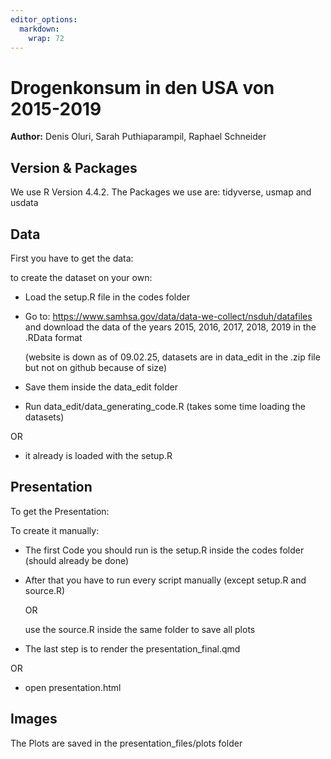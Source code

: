```yaml
---
editor_options: 
  markdown: 
    wrap: 72
---
```


# Drogenkonsum in den USA von 2015-2019

**Author:** Denis Oluri, Sarah Puthiaparampil, Raphael Schneider

## Version & Packages

We use R Version 4.4.2. The Packages we use are: tidyverse, usmap and
usdata

## Data

First you have to get the data:

to create the dataset on your own:

-   Load the setup.R file in the codes folder

-   Go to: <https://www.samhsa.gov/data/data-we-collect/nsduh/datafiles>
    and download the data of the years 2015, 2016, 2017, 2018, 2019 in
    the .RData format

    (website is down as of 09.02.25, datasets are in data_edit in the
    .zip file but not on github because of size)

-   Save them inside the data_edit folder

-   Run data_edit/data_generating_code.R (takes some time loading the
    datasets)

OR

-   it already is loaded with the setup.R

## Presentation

To get the Presentation:

To create it manually:

-   The first Code you should run is the setup.R inside the codes folder
    (should already be done)

-   After that you have to run every script manually (except setup.R and
    source.R)

    OR

    use the source.R inside the same folder to save all plots

-   The last step is to render the presentation_final.qmd

OR

-   open presentation.html

## Images

The Plots are saved in the presentation_files/plots folder

